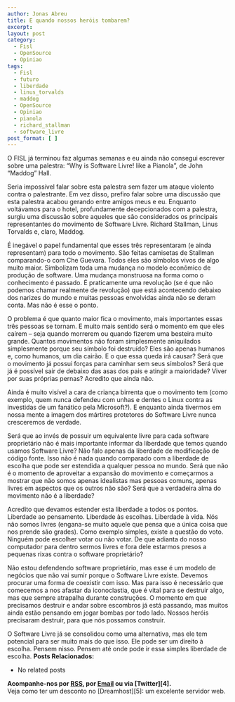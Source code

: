 ```yaml
---
author: Jonas Abreu
title: E quando nossos heróis tombarem?
excerpt:
layout: post
category:
  - Fisl
  - OpenSource
  - Opiniao
tags:
  - Fisl
  - futuro
  - liberdade
  - linus_torvalds
  - maddog
  - OpenSource
  - Opiniao
  - pianola
  - richard_stallman
  - software_livre
post_format: [ ]
---
```

O FISL já terminou faz algumas semanas e eu ainda não consegui escrever sobre uma palestra: “Why is Software Livre! like a Pianola”, de John “Maddog” Hall.

Seria impossível falar sobre esta palestra sem fazer um ataque violento contra o palestrante. Em vez disso, prefiro falar sobre uma discussão que esta palestra acabou gerando entre amigos meus e eu. Enquanto voltávamos para o hotel, profundamente decepcionados com a palestra, surgiu uma discussão sobre aqueles que são considerados os principais representantes do movimento de Software Livre. Richard Stallman, Linus Torvalds e, claro, Maddog.

É inegável o papel fundamental que esses três representaram (e ainda representam) para todo o movimento. São feitas camisetas de Stallman comparando-o com Che Guevara. Todos eles são símbolos vivos de algo muito maior. Simbolizam toda uma mudança no modelo econômico de produção de software. Uma mudança monstruosa na forma como o conhecimento é passado. É praticamente uma revolução (se é que não podemos chamar realmente de revolução) que está acontecendo debaixo dos narizes do mundo e muitas pessoas envolvidas ainda não se deram conta. Mas não é esse o ponto.

O problema é que quanto maior fica o movimento, mais importantes essas três pessoas se tornam. E muito mais sentido será o momento em que eles caírem – seja quando morrerem ou quando fizerem uma besteira muito grande. Quantos movimentos não foram simplesmente aniquilados simplesmente porque seu símbolo foi destruído? Eles são apenas humanos e, como humanos, um dia cairão. E o que essa queda irá causar? Será que o movimento já possui forças para caminhar sem seus símbolos? Será que já é possível sair de debaixo das asas dos pais e atingir a maioridade? Viver por suas próprias pernas? Acredito que ainda não.

Ainda é muito visível a cara de criança birrenta que o movimento tem (como exemplo, quem nunca defendeu com unhas e dentes o Linux contra as investidas de um fanático pela Microsoft?). E enquanto ainda tivermos em nossa mente a imagem dos mártires protetores do Software Livre nunca cresceremos de verdade.

Será que ao invés de possuir um equivalente livre para cada software proprietário não é mais importante informar da liberdade que temos quando usamos Software Livre? Não falo apenas da liberdade de modificação de código fonte. Isso não é nada quando comparado com a liberdade de escolha que pode ser estendida a qualquer pessoa no mundo. Será que não é o momento de aproveitar a expansão do movimento e começarmos a mostrar que não somos apenas idealistas mas pessoas comuns, apenas livres em aspectos que os outros não são? Será que a verdadeira alma do movimento não é a liberdade?

Acredito que devamos estender esta liberdade a todos os pontos. Liberdade ao pensamento. Liberdade às escolhas. Liberdade à vida. Nós não somos livres (engana-se muito aquele que pensa que a única coisa que nos prende são grades). Como exemplo simples, existe a questão do voto. Ninguém pode escolher votar ou não votar. De que adianta do nosso computador para dentro sermos livres e fora dele estarmos presos a pequenas rixas contra o software proprietário?

Não estou defendendo software proprietário, mas esse é um modelo de negócios que não vai sumir porque o Software Livre existe. Devemos procurar uma forma de coexistir com isso. Mas para isso é necessário que comecemos a nos afastar da iconoclastia, que é vital para se destruir algo, mas que sempre atrapalha durante construções. O momento em que precisamos destruir e andar sobre escombros já está passando, mas muitos ainda estão pensando em jogar bombas por todo lado. Nossos heróis precisaram destruir, para que nós possamos construir.

O Software Livre já se consolidou como uma alternativa, mas ele tem potencial para ser muito mais do que isso. Ele pode ser um direito à escolha. Pensem nisso. Pensem até onde pode ir essa simples liberdade de escolha. 
**Posts Relacionados:** 
*   No related posts









**Acompanhe-nos por [ RSS][2], por [Email][3] ou via [Twitter][4].**  
Veja como ter um desconto no [Dreamhost][5]: um excelente servidor web.

 [1]: https://twitter.com/share
 [2]: http://feeds.feedburner.com/VidaGeek
 [3]: http://feedburner.google.com/fb/a/mailverify?uri=VidaGeek&loc=pt_BR


